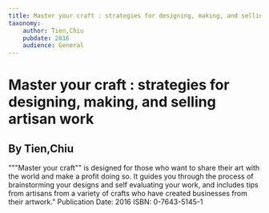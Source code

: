 ```yaml
---
title: Master your craft : strategies for designing, making, and selling artisan work
taxonomy:
	author: Tien,Chiu
	pubdate: 2016
	audience: General
---
```

# Master your craft : strategies for designing, making, and selling artisan work
## By Tien,Chiu

"""Master your craft"" is designed for those who want to share their art with the world and make a profit doing so.  It guides you through the process of brainstorming your designs and self evaluating your work, and includes tips from artisans from a variety of crafts who have created businesses from their artwork."
Publication Date: 2016
ISBN: 0-7643-5145-1